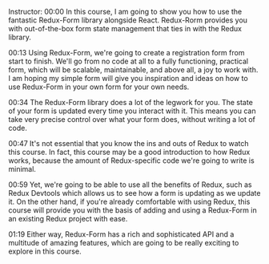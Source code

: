 Instructor: 00:00 In this course, I am going to show you how to use the fantastic Redux-Form library alongside React. Redux-Rorm provides you with out-of-the-box form state management that ties in with the Redux library.

00:13 Using Redux-Form, we're going to create a registration form from start to finish. We'll go from no code at all to a fully functioning, practical form, which will be scalable, maintainable, and above all, a joy to work with. I am hoping my simple form will give you inspiration and ideas on how to use Redux-Form in your own form for your own needs.

00:34 The Redux-Form library does a lot of the legwork for you. The state of your form is updated every time you interact with it. This means you can take very precise control over what your form does, without writing a lot of code.

00:47 It's not essential that you know the ins and outs of Redux to watch this course. In fact, this course may be a good introduction to how Redux works, because the amount of Redux-specific code we're going to write is minimal.

00:59 Yet, we're going to be able to use all the benefits of Redux, such as Redux Devtools which allows us to see how a form is updating as we update it. On the other hand, if you're already comfortable with using Redux, this course will provide you with the basis of adding and using a Redux-Form in an existing Redux project with ease.

01:19 Either way, Redux-Form has a rich and sophisticated API and a multitude of amazing features, which are going to be really exciting to explore in this course.